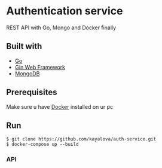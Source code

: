 # Authentication service
REST API with Go, Mongo and Docker finally

## Built with
- [Go](https://golang.org/)
- [Gin Web Framework](https://github.com/gin-gonic/gin)
- [MongoDB](mongodb.com)

## Prerequisites
Make sure u have [Docker](https://www.docker.com/) installed on ur pc

## Run
```
$ git clone https://github.com/kayalova/auth-service.git
$ docker-compose up --build
```

### API